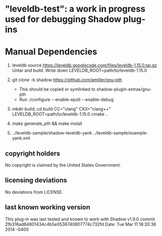 "leveldb-test": a work in progress used for debugging Shadow plug-ins
=========================

Manual Dependencies 
===================
1. leveldb source https://leveldb.googlecode.com/files/leveldb-1.15.0.tar.gz
   Untar and build.
   Write down LEVELDB_ROOT=path/to/leveldb-1.15.0
   
2. git clone -b shadow https://github.com/amiller/gnu-pth
   - This should be copied or symlinked to shadow-plugin-extras/gnu-pth
   - Run ./configure --enable-epoll --enable-debug

3. mkdir build; cd build
   CC="clang" CXX="clang++" LEVELDB_ROOT=path/to/leveldb-1.15.0 cmake ..

4. make generate_pth && make install

5. ../leveldb-sample/shadow-leveldb-yank ../leveldb-sample/example-yank.xml




copyright holders
-----------------

No copyright is claimed by the United States Government.

licensing deviations
--------------------

No deviations from LICENSE.

last known working version
--------------------------

This plug-in was last tested and known to work with 
Shadow v1.9.0
commit 2fb316ad84801434c4b5e0536740807774c732fd
Date:   Tue Mar 11 18:20:36 2014 -0400
